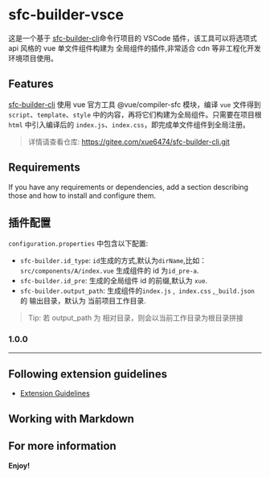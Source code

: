 # sfc-builder-vsce

这是一个基于 [sfc-builder-cli](https://gitee.com/xue6474/sfc-builder-cli.git)命令行项目的 VSCode 插件，该工具可以将选项式 api 风格的 vue 单文件组件构建为 全局组件的插件,非常适合 cdn 等非工程化开发环境项目使用。

## Features

[sfc-builder-cli](https://gitee.com/xue6474/sfc-builder-cli.git) 使用 vue 官方工具 @vue/compiler-sfc 模块，编译 `vue` 文件得到 `script`、`template`、`style` 中的内容，再将它们构建为全局组件。只需要在项目根 `html` 中引入编译后的 `index.js`、`index.css`，即完成单文件组件到全局注册。

> 详情请查看仓库: https://gitee.com/xue6474/sfc-builder-cli.git

## Requirements

If you have any requirements or dependencies, add a section describing those and how to install and configure them.

## 插件配置

`configuration.properties` 中包含以下配置:

- `sfc-builder.id_type`: `id`生成的方式,默认为`dirName`,比如：`src/components/A/index.vue` 生成组件的 id 为`id_pre-a`.
- `sfc-builder.id_pre`: 生成的全局组件 id 的前缀,默认为 `xue`.
- `sfc-builder.output_path`: 生成组件的`index.js` ,` index.css` ,`_build.json`的 输出目录，默认为 当前项目工作目录.

> Tip: 若 output_path 为 相对目录，则会以当前工作目录为根目录拼接

### 1.0.0

---

## Following extension guidelines

- [Extension Guidelines](https://code.visualstudio.com/api/references/extension-guidelines)

## Working with Markdown

## For more information

**Enjoy!**
